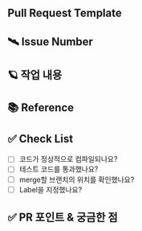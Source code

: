 ## Pull Request Template

## 🛰️ Issue Number

## 🪐 작업 내용

## 📚 Reference

## ✅ Check List
- [ ] 코드가 정상적으로 컴파일되나요?
- [ ] 테스트 코드를 통과했나요?
- [ ] merge할 브랜치의 위치를 확인했나요?
- [ ] Label을 지정했나요?

## ✅ PR 포인트 & 궁금한 점


